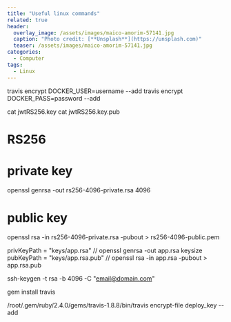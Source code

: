 ```yaml
---
title: "Useful linux commands"
related: true
header:
  overlay_image: /assets/images/maico-amorim-57141.jpg
  caption: "Photo credit: [**Unsplash**](https://unsplash.com)"
  teaser: /assets/images/maico-amorim-57141.jpg
categories:
  - Computer
tags:
  - Linux
---
```


travis encrypt DOCKER_USER=username --add
travis encrypt DOCKER_PASS=password --add

cat jwtRS256.key
cat jwtRS256.key.pub


# RS256
# private key
openssl genrsa -out rs256-4096-private.rsa 4096
# public key
openssl rsa -in rs256-4096-private.rsa -pubout > rs256-4096-public.pem


privKeyPath = "keys/app.rsa"     // openssl genrsa -out app.rsa keysize
pubKeyPath  = "keys/app.rsa.pub" // openssl rsa -in app.rsa -pubout > app.rsa.pub


ssh-keygen -t rsa -b 4096 -C "email@domain.com"

gem install travis

/root/.gem/ruby/2.4.0/gems/travis-1.8.8/bin/travis encrypt-file deploy_key --add